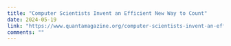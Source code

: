 ```yaml
---
title: "Computer Scientists Invent an Efficient New Way to Count"
date: 2024-05-19
link: "https://www.quantamagazine.org/computer-scientists-invent-an-efficient-new-way-to-count-20240516/"
comments: ""
---
```


